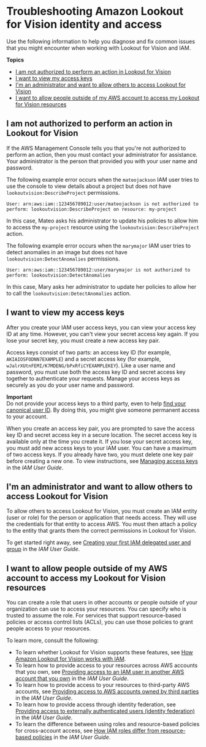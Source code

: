 # Troubleshooting Amazon Lookout for Vision identity and access<a name="security_iam_troubleshoot"></a>

Use the following information to help you diagnose and fix common issues that you might encounter when working with Lookout for Vision and IAM\.

**Topics**
+ [I am not authorized to perform an action in Lookout for Vision](#security_iam_troubleshoot-no-permissions)
+ [I want to view my access keys](#security_iam_troubleshoot-access-keys)
+ [I'm an administrator and want to allow others to access Lookout for Vision](#security_iam_troubleshoot-admin-delegate)
+ [I want to allow people outside of my AWS account to access my Lookout for Vision resources](#security_iam_troubleshoot-cross-account-access)

## I am not authorized to perform an action in Lookout for Vision<a name="security_iam_troubleshoot-no-permissions"></a>

If the AWS Management Console tells you that you're not authorized to perform an action, then you must contact your administrator for assistance\. Your administrator is the person that provided you with your user name and password\.

The following example error occurs when the `mateojackson` IAM user tries to use the console to view details about a project but does not have `lookoutvision:DescribeProject` permissions\.

```
User: arn:aws:iam::123456789012:user/mateojackson is not authorized to perform: lookoutvision:DescribeProject on resource: my-project
```

In this case, Mateo asks his administrator to update his policies to allow him to access the `my-project` resource using the `lookoutvision:DescribeProject` action\.

The following example error occurs when the `marymajor` IAM user tries to detect anomalies in an image but does not have `lookoutvision:DetectAnomalies` permissions\.

```
User: arn:aws:iam::123456789012:user/marymajor is not authorized to perform: lookoutvision:DetectAnomalies
```

In this case, Mary asks her administrator to update her policies to allow her to call the `lookoutvision:DetectAnomalies` action\.

## I want to view my access keys<a name="security_iam_troubleshoot-access-keys"></a>

After you create your IAM user access keys, you can view your access key ID at any time\. However, you can't view your secret access key again\. If you lose your secret key, you must create a new access key pair\. 

Access keys consist of two parts: an access key ID \(for example, `AKIAIOSFODNN7EXAMPLE`\) and a secret access key \(for example, `wJalrXUtnFEMI/K7MDENG/bPxRfiCYEXAMPLEKEY`\)\. Like a user name and password, you must use both the access key ID and secret access key together to authenticate your requests\. Manage your access keys as securely as you do your user name and password\.

**Important**  
 Do not provide your access keys to a third party, even to help [find your canonical user ID](https://docs.aws.amazon.com/general/latest/gr/acct-identifiers.html#FindingCanonicalId)\. By doing this, you might give someone permanent access to your account\. 

When you create an access key pair, you are prompted to save the access key ID and secret access key in a secure location\. The secret access key is available only at the time you create it\. If you lose your secret access key, you must add new access keys to your IAM user\. You can have a maximum of two access keys\. If you already have two, you must delete one key pair before creating a new one\. To view instructions, see [Managing access keys](https://docs.aws.amazon.com/IAM/latest/UserGuide/id_credentials_access-keys.html#Using_CreateAccessKey) in the *IAM User Guide*\.

## I'm an administrator and want to allow others to access Lookout for Vision<a name="security_iam_troubleshoot-admin-delegate"></a>

To allow others to access Lookout for Vision, you must create an IAM entity \(user or role\) for the person or application that needs access\. They will use the credentials for that entity to access AWS\. You must then attach a policy to the entity that grants them the correct permissions in Lookout for Vision\.

To get started right away, see [Creating your first IAM delegated user and group](https://docs.aws.amazon.com/IAM/latest/UserGuide/getting-started_create-delegated-user.html) in the *IAM User Guide*\.

## I want to allow people outside of my AWS account to access my Lookout for Vision resources<a name="security_iam_troubleshoot-cross-account-access"></a>

You can create a role that users in other accounts or people outside of your organization can use to access your resources\. You can specify who is trusted to assume the role\. For services that support resource\-based policies or access control lists \(ACLs\), you can use those policies to grant people access to your resources\.

To learn more, consult the following:
+ To learn whether Lookout for Vision supports these features, see [How Amazon Lookout for Vision works with IAM](security_iam_service-with-iam.md)\.
+ To learn how to provide access to your resources across AWS accounts that you own, see [Providing access to an IAM user in another AWS account that you own](https://docs.aws.amazon.com/IAM/latest/UserGuide/id_roles_common-scenarios_aws-accounts.html) in the *IAM User Guide*\.
+ To learn how to provide access to your resources to third\-party AWS accounts, see [Providing access to AWS accounts owned by third parties](https://docs.aws.amazon.com/IAM/latest/UserGuide/id_roles_common-scenarios_third-party.html) in the *IAM User Guide*\.
+ To learn how to provide access through identity federation, see [Providing access to externally authenticated users \(identity federation\)](https://docs.aws.amazon.com/IAM/latest/UserGuide/id_roles_common-scenarios_federated-users.html) in the *IAM User Guide*\.
+ To learn the difference between using roles and resource\-based policies for cross\-account access, see [How IAM roles differ from resource\-based policies](https://docs.aws.amazon.com/IAM/latest/UserGuide/id_roles_compare-resource-policies.html) in the *IAM User Guide*\.